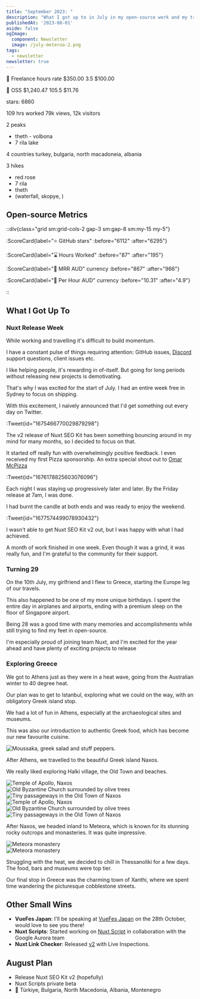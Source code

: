 ```yaml
---
title: "September 2023: "
description: "What I got up to in July in my open-source work and my travels."
publishedAt: '2023-08-01'
aside: false
ogImage:
  component: Newsletter
  image: /july-meteroa-2.png
tags:
  - newsletter
newsletter: true
---
```


💸 Freelance	hours	rate
$350.00	3.5	$100.00

💸 OSS
$1,240.47	105.5	$11.76

stars: 6860

109 hrs worked
79k views, 12k visitors

2 peaks
- theth - volbona
- 7 rila lake

4 countries
turkey, bulgaria, north macadoneia, albania

3 hikes
- red rose
- 7 rila
- theth
- (waterfall, skopye, )

## Open-source Metrics

::div{class="grid sm:grid-cols-2 gap-3 sm:gap-8 sm:my-15 my-5"}

:ScoreCard{label="⭐ GitHub stars" :before="6112" :after="6295"}

:ScoreCard{label="⌛ Hours Worked" :before="87" :after="195"}

:ScoreCard{label="💸 MRR AUD" currency :before="867" :after="966"}

:ScoreCard{label="💸 Per Hour AUD" currency :before="10.31" :after="4.9"}

::

## What I Got Up To

### Nuxt Release Week

While working and travelling it's difficult to build momentum.

I have a constant pulse of things requiring attention: GitHub issues,
[Discord](https://discord.com/invite/5jDAMswWwX) support questions, client issues etc.

I like helping people, it's rewarding in of-itself. But going for long periods
without releasing new projects is demotivating.

That's why I was excited for the start of July. I had an entire week free in Sydney to focus on shipping.

With this excitement, I naively announced that I'd get something out every day on Twitter.

:Tweet{id="1675466770029879298"}

The v2 release of Nuxt SEO Kit has been something bouncing around in my mind for many months, so I decided to focus on that.

It started off really fun with overwhelmingly positive feedback. I even received my first Pizza sponsorship.
An extra special shout out to [Omar McPizza](https://twitter.com/McPizza0)

:Tweet{id="1676178825603076096"}

Each night I was staying up progressively later and later. By the Friday release at 7am, I was done.

I had burnt the candle at both ends and was ready to enjoy the weekend.

:Tweet{id="1677574499078930432"}

I wasn't able to get Nuxt SEO Kit v2 out, but I was happy with what I had achieved.

A month of work finished in one week. Even though it was a grind, it was really fun, and I'm grateful to the community
for their support.

### Turning 29

On the 10th July, my girlfriend and I flew to Greece, starting the Europe leg of our travels.

This also happened to be one of my more unique birthdays. I spent the entire day in airplanes and airports, ending
with a premium sleep on the floor of Singapore airport.

Being 28 was a good time with many memories and accomplishments while still trying to find my feet in open-source.

I'm especially proud of joining team Nuxt, and I'm excited for the year ahead and have plenty of exciting projects to release

### Exploring Greece

We got to Athens just as they were in a heat wave, going from the Australian winter to 40 degree heat.

Our plan was to get to Istanbul, exploring what we could on the way, with an obligatory Greek island stop.

We had a lot of fun in Athens, especially at the archaeological sites and museums.

This was also our introduction to authentic Greek food, which has become our new favourite cuisine.

<Image src="/july-greek-food" alt="Moussaka, greek salad and stuff peppers."  no-margin />

After Athens, we travelled to the beautiful Greek island Naxos.

We really liked exploring Halki village, the Old Town and beaches.

<Expand>
<div class="2xl:grid hidden grid-cols-3 gap-5 my-15">
<Image src="/july-naxos-2.png" alt="Temple of Apollo, Naxos"  no-margin />
<Image src="/july-naxos-4.png" alt="Old Byzantine Church surrounded by olive trees"  no-margin />
<Image src="/july-naxos-harlan" alt="Tiny passageways in the Old Town of Naxos"  no-margin />
</div>
</Expand>

<div class="2xl:hidden">
<Image src="/july-naxos-2.png" alt="Temple of Apollo, Naxos"  />
<Image src="/july-naxos-4.png" alt="Old Byzantine Church surrounded by olive trees"  />
<Image src="/july-naxos-harlan" alt="Tiny passageways in the Old Town of Naxos" />
</div>

After Naxos, we headed inland to Meteora, which is known for its stunning rocky outcrops and monasteries. It was quite impressive.

<Expand>
<div class="md:grid hidden grid-cols-1 gap-8 my-15">
<Image src="/july-meteroa-2.png" alt="Meteora monastery"  no-margin />
</div>
</Expand>

<div class="2xl:hidden">
<Image src="/july-meteroa-2.png" alt="Meteora monastery" />
</div>

Struggling with the heat, we decided to chill in Thessanoliki for a few days. The food, bars and museums were top tier.

Our final stop in Greece was the charming town of Xanthi, where we spent time wandering the picturesque cobblestone streets.

## Other Small Wins

- **VueFes Japan**: I'll be speaking at [VueFes Japan](https://vuefes.jp/2023/) on the 28th October, would love to see you there!
- **Nuxt Scripts**: Started working on [Nuxt Script](https://github.com/nuxt/nuxt/discussions/22016) in collaboration with the Google Aurora team
- **Nuxt Link Checker**: Released [v2](https://github.com/harlan-zw/nuxt-link-checker/releases/tag/v2.0.0) with Live Inspections.

## August Plan

- Release Nuxt SEO Kit v2 (hopefully)
- Nuxt Scripts private beta
- 🚌 Türkiye, Bulgaria, North Macedonia, Albania, Montenegro

